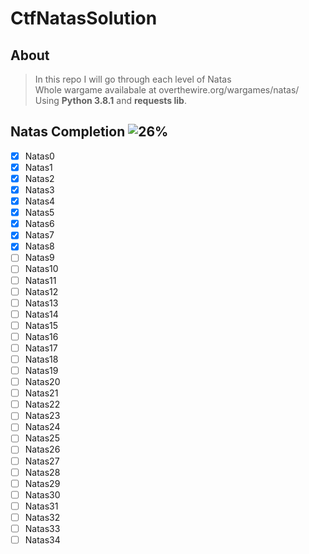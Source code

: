 # CtfNatasSolution

## About

>In this repo I will go through each level of Natas\
>Whole wargame availabale at overthewire.org/wargames/natas/\
>Using **Python 3.8.1** and **requests lib**.

## Natas Completion ![26%](https://progress-bar.dev/26)

- [x] Natas0
- [x] Natas1
- [x] Natas2
- [x] Natas3
- [x] Natas4
- [x] Natas5
- [x] Natas6
- [x] Natas7
- [x] Natas8
- [ ] Natas9
- [ ] Natas10
- [ ] Natas11
- [ ] Natas12
- [ ] Natas13
- [ ] Natas14
- [ ] Natas15
- [ ] Natas16
- [ ] Natas17
- [ ] Natas18
- [ ] Natas19
- [ ] Natas20
- [ ] Natas21
- [ ] Natas22
- [ ] Natas23
- [ ] Natas24
- [ ] Natas25
- [ ] Natas26
- [ ] Natas27
- [ ] Natas28
- [ ] Natas29
- [ ] Natas30
- [ ] Natas31
- [ ] Natas32
- [ ] Natas33
- [ ] Natas34
